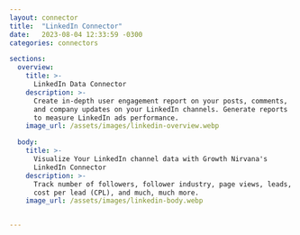 ```yaml
---
layout: connector
title:  "LinkedIn Connector"
date:   2023-08-04 12:33:59 -0300
categories: connectors

sections:
  overview:
    title: >-
      LinkedIn Data Connector
    description: >-
      Create in-depth user engagement report on your posts, comments,
      and company updates on your LinkedIn channels. Generate reports
      to measure LinkedIn ads performance.
    image_url: /assets/images/linkedin-overview.webp

  body:
    title: >-
      Visualize Your LinkedIn channel data with Growth Nirvana's
      LinkedIn Connector
    description: >-
      Track number of followers, follower industry, page views, leads,
      cost per lead (CPL), and much, much more.
    image_url: /assets/images/linkedin-body.webp


---
```

